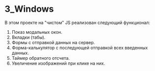 # 3_Windows

В этом проекте на "чистом" JS реализован следующий функционал:

1. Показ модальных окон.
2. Вкладки (табы).
3. Формы с отправкой данных на сервер.
4. Форма-калькулятор с последующей отправкой всех введенных данных.
5. Таймер обратного отсчета.
6. Увеличение изображений при клике на них.
